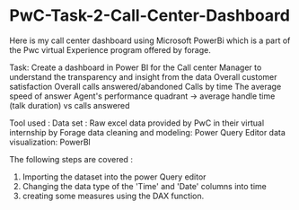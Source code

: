 # PwC-Task-2-Call-Center-Dashboard
Here is my call center dashboard using Microsoft PowerBi which is a part of the Pwc virtual Experience program offered by forage.

Task: Create a dashboard in Power BI for the Call center Manager to understand the transparency and insight from the data
Overall customer satisfaction
Overall calls answered/abandoned
Calls by time
The average speed of answer
Agent's performance quadrant -> average handle time (talk duration) vs calls answered

Tool used :
Data set : Raw excel data provided by PwC in their virtual internship by Forage
data cleaning and modeling: Power Query Editor data visualization: PowerBl

The following steps are covered :
1. Importing the dataset into the power Query editor
2. Changing the data type of the 'Time' and 'Date' columns into time
3. creating some measures using the DAX function.
